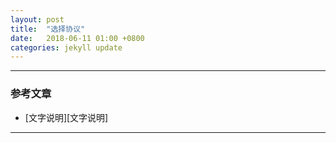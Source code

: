 ```yaml
---
layout: post
title:  "选择协议"
date:   2018-06-11 01:00 +0800
categories: jekyll update
---
```



---
### 参考文章
* [文字说明][文字说明]
---
[choosealicense]: https://choosealicense.com/